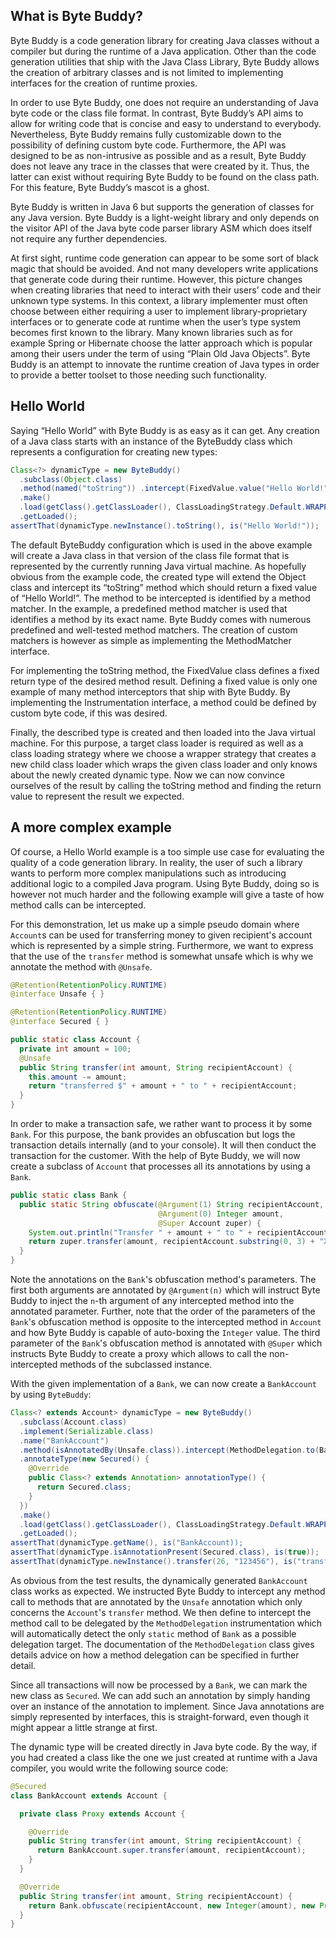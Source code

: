 What is Byte Buddy?
-------------------

Byte Buddy is a code generation library for creating Java classes without a compiler but during the runtime of a Java
application. Other than the code generation utilities that ship with the Java Class Library, Byte Buddy allows the
creation of arbitrary classes and is not limited to implementing interfaces for the creation of runtime proxies.

In order to use Byte Buddy, one does not require an understanding of Java byte code or the class file format. In
contrast, Byte Buddy’s API aims to allow for writing code that is concise and easy to understand to everybody.
Nevertheless, Byte Buddy remains fully customizable down to the possibility of defining custom byte code. Furthermore,
the API was designed to be as non-intrusive as possible and as a result, Byte Buddy does not leave any trace in the
classes that were created by it. Thus, the latter can exist without requiring Byte Buddy to be found on the class path.
For this feature, Byte Buddy’s mascot is a ghost.

Byte Buddy is written in Java 6 but supports the generation of classes for any Java version. Byte Buddy is a light-weight
library and only depends on the visitor API of the Java byte code parser library ASM which does itself not require any
further dependencies.

At first sight, runtime code generation can appear to be some sort of black magic that should be avoided. And not
many developers write applications that generate code during their runtime. However, this picture changes when
creating libraries that need to interact with their users’ code and their unknown type systems. In this context,
a library implementer must often choose between either requiring a user to implement library-proprietary interfaces
or to generate code at runtime when the user’s type system becomes first known to the library. Many known libraries
such as for example Spring or Hibernate choose the latter approach which is popular among their users under the term
of using “Plain Old Java Objects”. Byte Buddy is an attempt to innovate the runtime creation of Java types in order
to provide a better toolset to those needing such functionality.

Hello World
-----------

Saying “Hello World” with Byte Buddy is as easy as it can get. Any creation of a Java class starts with an instance
of the ByteBuddy class which represents a configuration for creating new types:

```java
Class<?> dynamicType = new ByteBuddy()
  .subclass(Object.class) 
  .method(named("toString")) .intercept(FixedValue.value("Hello World!"))
  .make()
  .load(getClass().getClassLoader(), ClassLoadingStrategy.Default.WRAPPER)
  .getLoaded();
assertThat(dynamicType.newInstance().toString(), is("Hello World!"));
```

The default ByteBuddy configuration which is used in the above example will create a Java class in that version of
the class file format that is represented by the currently running Java virtual machine. As hopefully obvious from
the example code, the created type will extend the Object class and intercept its “toString” method which should
return a fixed value of “Hello World!”. The method to be intercepted is identified by a method matcher. In the
example, a predefined method matcher is used that identifies a method by its exact name. Byte Buddy comes with
numerous predefined and well-tested method matchers. The creation of custom matchers is however as simple as
implementing the MethodMatcher interface.

For implementing the toString method, the FixedValue class defines a fixed return type of the desired method result.
Defining a fixed value is only one example of many method interceptors that ship with Byte Buddy. By implementing the
Instrumentation interface, a method could be defined by custom byte code, if this was desired.

Finally, the described type is created and then loaded into the Java virtual machine. For this purpose, a target
class loader is required as well as a class loading strategy where we choose a wrapper strategy that creates a new
child class loader which wraps the given class loader and only knows about the newly created dynamic type. Now we
can now convince ourselves of the result by calling the toString method and finding the return value to represent
the result we expected.

A more complex example
----------------------

Of course, a Hello World example is a too simple use case for evaluating the quality of a code generation library.
In reality, the user of such a library wants to perform more complex manipulations such as introducing additional
logic to a compiled Java program. Using Byte Buddy, doing so is however not much harder and the following example
will give a taste of how method calls can be intercepted.

For this demonstration, let us make up a simple pseudo domain where `Account`s can be used for transferring money
to given recipient's account which is represented by a simple string. Furthermore, we want to express that the use
of the `transfer` method is somewhat unsafe which is why we annotate the method with `@Unsafe`.

```java
@Retention(RetentionPolicy.RUNTIME)
@interface Unsafe { }

@Retention(RetentionPolicy.RUNTIME)
@interface Secured { }

public static class Account {
  private int amount = 100;
  @Unsafe
  public String transfer(int amount, String recipientAccount) {
    this.amount -= amount;
    return "transferred $" + amount + " to " + recipientAccount;
  }
}
```

In order to make a transaction safe, we rather want to process it by some `Bank`. For this purpose, the bank
provides an obfuscation but logs the transaction details internally (and to your console). It will then conduct
the transaction for the customer. With the help of Byte Buddy, we will now create a subclass of `Account` that
processes all its annotations by using a `Bank`.

```java
public static class Bank {
  public static String obfuscate(@Argument(1) String recipientAccount,
                                 @Argument(0) Integer amount,
                                 @Super Account zuper) {
    System.out.println("Transfer " + amount + " to " + recipientAccount);
    return zuper.transfer(amount, recipientAccount.substring(0, 3) + "XXX") + " (obfuscated)";
  }
}
```

Note the annotations on the `Bank`'s obfuscation method's parameters. The first both arguments are annotated
by `@Argument(n)` which will instruct Byte Buddy to inject the `n`-th argument of any intercepted method into
the annotated parameter. Further, note that the order of the parameters of the `Bank`'s obfuscation method
is opposite to the intercepted method in `Account` and how Byte Buddy is capable of auto-boxing the `Integer`
value. The third parameter of the `Bank`'s obfuscation method is annotated with `@Super` which instructs
Byte Buddy to create a proxy which allows to call the non-intercepted methods of the subclassed instance.

With the given implementation of a `Bank`, we can now create a `BankAccount` by using `ByteBuddy`:

```java
Class<? extends Account> dynamicType = new ByteBuddy()
  .subclass(Account.class)
  .implement(Serializable.class)
  .name("BankAccount")
  .method(isAnnotatedBy(Unsafe.class)).intercept(MethodDelegation.to(Bank.class))
  .annotateType(new Secured() {
    @Override
    public Class<? extends Annotation> annotationType() {
      return Secured.class;
    }
  })
  .make()
  .load(getClass().getClassLoader(), ClassLoadingStrategy.Default.WRAPPER)
  .getLoaded();
assertThat(dynamicType.getName(), is("BankAccount));
assertThat(dynamicType.isAnnotationPresent(Secured.class), is(true));
assertThat(dynamicType.newInstance().transfer(26, "123456"), is("transferred $26 to 123XXX (obfuscated)"));
```

As obvious from the test results, the dynamically generated `BankAccount` class works as expected. We instructed
Byte Buddy to intercept any method call to methods that are annotated by the `Unsafe` annotation which only concerns
the `Account`'s `transfer` method. We then define to intercept the method call to be delegated by the
`MethodDelegation` instrumentation which will automatically detect the only `static` method of `Bank` as a possible
delegation target. The documentation of the `MethodDelegation` class gives details advice on how a method delegation
can be specified in further detail.

Since all transactions will now be processed by a `Bank`, we can mark the new class as `Secured`. We can add such an
annotation by simply handing over an instance of the annotation to implement. Since Java annotations are simply
represented by interfaces, this is straight-forward, even though it might appear a little strange at first.

The dynamic type will be created directly in Java byte code. By the way, if you had created a class like the one we
just created at runtime with a Java compiler, you would write the following source code:

```java
@Secured
class BankAccount extends Account {

  private class Proxy extends Account {

    @Override
    public String transfer(int amount, String recipientAccount) {
      return BankAccount.super.transfer(amount, recipientAccount);
    }
  }

  @Override
  public String transfer(int amount, String recipientAccount) {
    return Bank.obfuscate(recipientAccount, new Integer(amount), new Proxy());
  }
}
```
